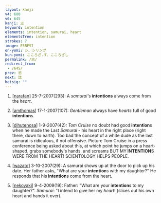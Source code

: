 ```yaml
---
layout: kanji
v4: 600
v6: 645
kanji: 志
keyword: intention
elements: intention, samurai, heart
elementsTree: intention
strokes: 7
image: E5BF97
on-yomi: シ、シリング
kun-yomi: こころざ.す、こころざし
permalink: /志/
redirect_from:
 - /645/
prev: 忌
next: 誌
heisig: ""
---
```


1) [<a href="http://kanji.koohii.com/profile/narafan">narafan</a>] 25-7-2007(293): A <em>samurai&#039;</em>s <strong>intentions</strong> always come from the <em>heart</em>.

2) [<a href="http://kanji.koohii.com/profile/amthomas">amthomas</a>] 17-1-2007(107): <em>Gentleman</em> always have <em>hearts</em> full of good<strong> intention</strong>s.

3) [<a href="http://kanji.koohii.com/profile/dihutenosa">dihutenosa</a>] 1-9-2007(42): <em>Tom Cruise</em> no doubt had good<strong> intention</strong>s when he made the Last <em>Samurai</em> - his heart in the right place (right there, down to earth). Too bad the concept of a white dude as the last samurai is ridiculous, if not offensive. Picture Tom Cruise in a press conference being asked about this, at which point he jumps on a heart-shaped, grabs somebody&#039;s hands, and screams BUT MY<strong> INTENTION</strong>S WERE FROM THE HEART! SCIENTOLOGY HELPS PEOPLE.

4) [<a href="http://kanji.koohii.com/profile/wazato">wazato</a>] 3-10-2007(29): A samurai shows up at the door to pick up his date. Her father asks, &quot;What are your<strong> intention</strong>s with my daughter?&quot; He responds that his<strong> intention</strong>s come from the heart.

5) [<a href="http://kanji.koohii.com/profile/nekoyaki">nekoyaki</a>] 9-4-2009(19): Father: &quot;What are your<strong> intention</strong>s to my daughter?&quot;. <em>Samurai</em>: &quot;I intend to give her my <em>heart</em>! (slices out his own heart and hands it over).

